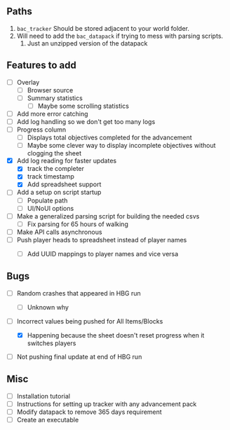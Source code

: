 ## Paths
1. `bac_tracker` Should be stored adjacent to your world folder.
2. Will need to add the `bac_datapack` if trying to mess with parsing scripts.
   1. Just an unzipped version of the datapack
   


## Features to add
 - [ ] Overlay
   - [ ] Browser source
   - [ ] Summary statistics
     - [ ] Maybe some scrolling statistics
 - [ ] Add more error catching
 - [ ] Add log handling so we don't get too many logs
 - [ ] Progress column
   - [ ] Displays total objectives completed for the advancement
   - [ ] Maybe some clever way to display incomplete objectives without clogging the sheet
 - [x] Add log reading for faster updates
   - [x] track the completer
   - [x] track timestamp
   - [x] Add spreadsheet support
 - [ ] Add a setup on script startup
   - [ ] Populate path
   - [ ] UI/NoUI options
 - [ ] Make a generalized parsing script for building the needed csvs
   - [ ] Fix parsing for 65 hours of walking
 - [ ] Make API calls asynchronous
 - [ ] Push player heads to spreadsheet instead of player names
   - [ ] Add UUID mappings to player names and vice versa


## Bugs
 - [ ] Random crashes that appeared in HBG run
   - [ ] Unknown why
 - [ ] Incorrect values being pushed for All Items/Blocks
   - [x] Happening because the sheet doesn't reset progress when it switches players
 - [ ] Not pushing final update at end of HBG run


## Misc
 - [ ] Installation tutorial
 - [ ] Instructions for setting up tracker with any advancement pack
 - [ ] Modify datapack to remove 365 days requirement
 - [ ] Create an executable